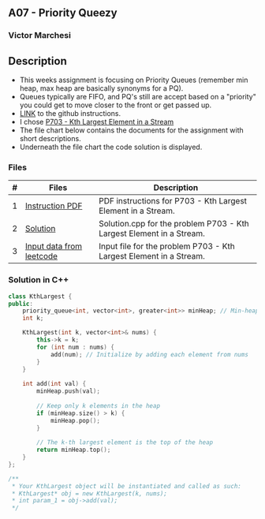 ## A07 - Priority Queezy
### Victor Marchesi

## Description

- This weeks assignment is focusing on Priority Queues (remember min heap, max heap are basically synonyms for a PQ).
- Queues typically are FIFO, and PQ's still are accept based on a "priority" you could get to move closer to the front or get passed up.
- [LINK](https://github.com/rugbyprof/4883-Programming_Techniques/tree/master/Assignments/07-A07) to the github instructions.
- I chose [P703 - Kth Largest Element in a Stream](https://leetcode.com/problems/kth-largest-element-in-a-stream/)
- The file chart below contains the documents for the assignment with short descriptions.
- Underneath the file chart the code solution is displayed.

### Files

|   #   | Files    | Description                      |
| :---: | -------- | -------------------------------- |
|  1  | [Instruction PDF](./p703.pdf) | PDF instructions for P703 - Kth Largest Element in a Stream. |
|  2  | [Solution](./solution.cpp) | Solution.cpp for the problem P703 - Kth Largest Element in a Stream. |
|  3  | [Input data from leetcode](./input.txt) | Input file for the problem P703 - Kth Largest Element in a Stream. |

### Solution in C++
```c++
class KthLargest {
public:
    priority_queue<int, vector<int>, greater<int>> minHeap; // Min-heap to store the k largest elements
    int k;

    KthLargest(int k, vector<int>& nums) {
        this->k = k;
        for (int num : nums) {
            add(num); // Initialize by adding each element from nums
        }
    }
    
    int add(int val) {
        minHeap.push(val);
        
        // Keep only k elements in the heap
        if (minHeap.size() > k) {
            minHeap.pop();
        }
        
        // The k-th largest element is the top of the heap
        return minHeap.top();
    }
};

/**
 * Your KthLargest object will be instantiated and called as such:
 * KthLargest* obj = new KthLargest(k, nums);
 * int param_1 = obj->add(val);
 */
```